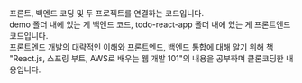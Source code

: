 프론트, 백엔드 코딩 및 두 프로젝트를 연결하는 코드입니다. <br/>
demo 폴더 내에 있는 게 백엔드 코드, todo-react-app 폴더 내에 있는 게 프론트엔드 코드입니다. <br/>
프론트엔드 개발의 대략적인 이해와 프론트엔드, 백엔드 통합에 대해 알기 위해 책 "React.js, 스프링 부트, AWS로 배우는 웹 개발 101"의 내용을 공부하며 클론코딩한 내용입니다.
